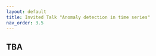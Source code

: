 ```yaml
---
layout: default
title: Invited Talk "Anomaly detection in time series"
nav_order: 3.5
---
```


## TBA


